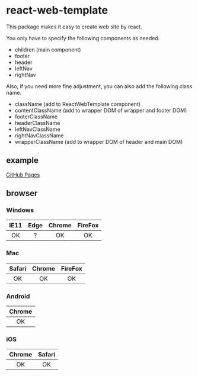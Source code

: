 # react-web-template

This package makes it easy to create web site by react.

You only have to specify the following components as needed.

- children (main component)
- footer
- header
- leftNav
- rightNav

Also, if you need more fine adjustment, you can also add the
following class name.

- className (add to ReactWebTemplate component)
- contentClassName (add to wrapper DOM of wrapper and footer DOM)
- footerClassName
- headerClassName
- leftNavClassName
- rightNavClassName
- wrapperClassName (add to wrapper DOM of header and main DOM)

## example

[GitHub Pages](https://piro0919.github.io/react-web-template/)

## browser

### Windows

| IE11 | Edge | Chrome | FireFox |
| :---: | :---: | :---: | :---: |
| OK | ? | OK | OK |

### Mac

| Safari | Chrome | FireFox |
| :---: | :---: | :---: |
| OK | OK | OK |

### Android

| Chrome |
| :---: |
| OK |

### iOS

| Chrome | Safari |
| :---: | :---: |
| OK | OK |
